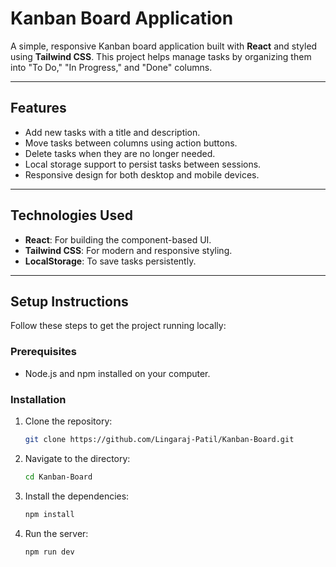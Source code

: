 # **Kanban Board Application**

A simple, responsive Kanban board application built with **React** and styled using **Tailwind CSS**. This project helps manage tasks by organizing them into "To Do," "In Progress," and "Done" columns.

---

## **Features**

- Add new tasks with a title and description.
- Move tasks between columns using action buttons.
- Delete tasks when they are no longer needed.
- Local storage support to persist tasks between sessions.
- Responsive design for both desktop and mobile devices.

---

## **Technologies Used**

- **React**: For building the component-based UI.
- **Tailwind CSS**: For modern and responsive styling.
- **LocalStorage**: To save tasks persistently.

---

## **Setup Instructions**

Follow these steps to get the project running locally:

### **Prerequisites**
- Node.js and npm installed on your computer.

### **Installation**
1. Clone the repository:
   ```bash
   git clone https://github.com/Lingaraj-Patil/Kanban-Board.git
    ```
2. Navigate to the directory:
    ```bash
    cd Kanban-Board
    ```

3. Install the dependencies:
    ```bash
    npm install
    ```

4. Run the server:
    ```bash
    npm run dev
    ```


